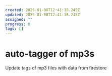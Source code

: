 ```yaml
---
created: 2025-01-08T12:41:38.249Z
updated: 2025-01-08T12:41:38.245Z
assigned: ""
progress: 0
tags: []
---
```


# auto-tagger of mp3s

Update tags of mp3 files with data from firestore
